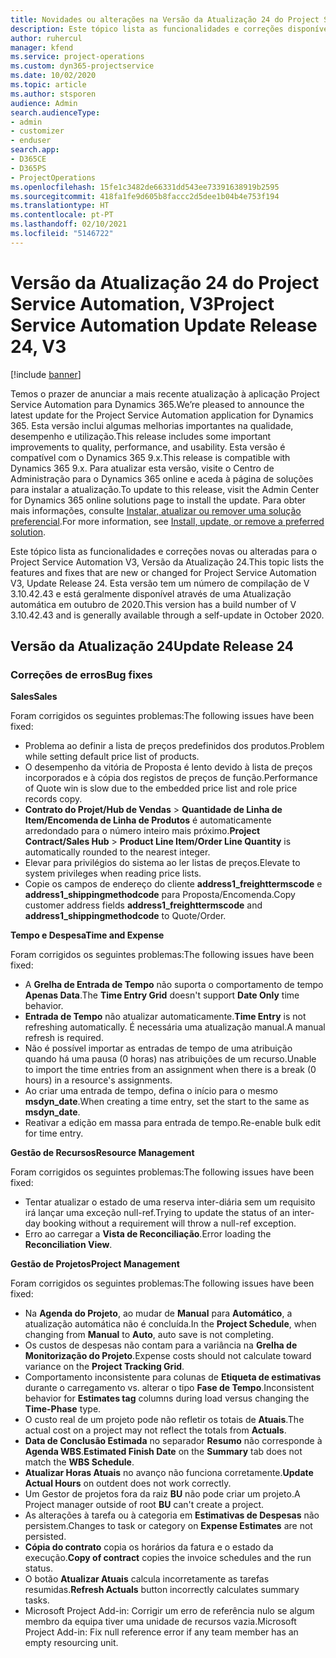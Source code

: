 ```yaml
---
title: Novidades ou alterações na Versão da Atualização 24 do Project Service Automation, V3
description: Este tópico lista as funcionalidades e correções disponíveis no Project Service Automation V3, Versão da Atualização 24, V3.
author: ruhercul
manager: kfend
ms.service: project-operations
ms.custom: dyn365-projectservice
ms.date: 10/02/2020
ms.topic: article
ms.author: stsporen
audience: Admin
search.audienceType:
- admin
- customizer
- enduser
search.app:
- D365CE
- D365PS
- ProjectOperations
ms.openlocfilehash: 15fe1c3482de66331dd543ee73391638919b2595
ms.sourcegitcommit: 418fa1fe9d605b8faccc2d5dee1b04b4e753f194
ms.translationtype: HT
ms.contentlocale: pt-PT
ms.lasthandoff: 02/10/2021
ms.locfileid: "5146722"
---
```

# <a name="project-service-automation-update-release-24-v3"></a><span data-ttu-id="e710a-103">Versão da Atualização 24 do Project Service Automation, V3</span><span class="sxs-lookup"><span data-stu-id="e710a-103">Project Service Automation Update Release 24, V3</span></span>

[!include [banner](../includes/psa-now-project-operations.md)]

<span data-ttu-id="e710a-104">Temos o prazer de anunciar a mais recente atualização à aplicação Project Service Automation para Dynamics 365.</span><span class="sxs-lookup"><span data-stu-id="e710a-104">We’re pleased to announce the latest update for the Project Service Automation application for Dynamics 365.</span></span> <span data-ttu-id="e710a-105">Esta versão inclui algumas melhorias importantes na qualidade, desempenho e utilização.</span><span class="sxs-lookup"><span data-stu-id="e710a-105">This release includes some important improvements to quality, performance, and usability.</span></span> <span data-ttu-id="e710a-106">Esta versão é compatível com o Dynamics 365 9.x.</span><span class="sxs-lookup"><span data-stu-id="e710a-106">This release is compatible with Dynamics 365 9.x.</span></span> <span data-ttu-id="e710a-107">Para atualizar esta versão, visite o Centro de Administração para o Dynamics 365 online e aceda à página de soluções para instalar a atualização.</span><span class="sxs-lookup"><span data-stu-id="e710a-107">To update to this release, visit the Admin Center for Dynamics 365 online solutions page to install the update.</span></span> <span data-ttu-id="e710a-108">Para obter mais informações, consulte [Instalar, atualizar ou remover uma solução preferencial](https://docs.microsoft.com/power-platform/admin/install-remove-preferred-solution).</span><span class="sxs-lookup"><span data-stu-id="e710a-108">For more information, see [Install, update, or remove a preferred solution](https://docs.microsoft.com/power-platform/admin/install-remove-preferred-solution).</span></span>

<span data-ttu-id="e710a-109">Este tópico lista as funcionalidades e correções novas ou alteradas para o Project Service Automation V3, Versão da Atualização 24.</span><span class="sxs-lookup"><span data-stu-id="e710a-109">This topic lists the features and fixes that are new or changed for Project Service Automation V3, Update Release 24.</span></span> <span data-ttu-id="e710a-110">Esta versão tem um número de compilação de V 3.10.42.43 e está geralmente disponível através de uma Atualização automática em outubro de 2020.</span><span class="sxs-lookup"><span data-stu-id="e710a-110">This version has a build number of V 3.10.42.43 and is generally available through a self-update in October 2020.</span></span>

## <a name="update-release-24"></a><span data-ttu-id="e710a-111">Versão da Atualização 24</span><span class="sxs-lookup"><span data-stu-id="e710a-111">Update Release 24</span></span>

### <a name="bug-fixes"></a><span data-ttu-id="e710a-112">Correções de erros</span><span class="sxs-lookup"><span data-stu-id="e710a-112">Bug fixes</span></span>

<span data-ttu-id="e710a-113">**Sales**</span><span class="sxs-lookup"><span data-stu-id="e710a-113">**Sales**</span></span>

<span data-ttu-id="e710a-114">Foram corrigidos os seguintes problemas:</span><span class="sxs-lookup"><span data-stu-id="e710a-114">The following issues have been fixed:</span></span>

- <span data-ttu-id="e710a-115">Problema ao definir a lista de preços predefinidos dos produtos.</span><span class="sxs-lookup"><span data-stu-id="e710a-115">Problem while setting default price list of products.</span></span>
- <span data-ttu-id="e710a-116">O desempenho da vitória de Proposta é lento devido à lista de preços incorporados e à cópia dos registos de preços de função.</span><span class="sxs-lookup"><span data-stu-id="e710a-116">Performance of Quote win is slow due to the embedded price list and role price records copy.</span></span>
- <span data-ttu-id="e710a-117">**Contrato do Projet/Hub de Vendas** > **Quantidade de Linha de Item/Encomenda de Linha de Produtos** é automaticamente arredondado para o número inteiro mais próximo.</span><span class="sxs-lookup"><span data-stu-id="e710a-117">**Project Contract/Sales Hub** > **Product Line Item/Order Line Quantity** is automatically rounded to the nearest integer.</span></span>
- <span data-ttu-id="e710a-118">Elevar para privilégios do sistema ao ler listas de preços.</span><span class="sxs-lookup"><span data-stu-id="e710a-118">Elevate to system privileges when reading price lists.</span></span>
- <span data-ttu-id="e710a-119">Copie os campos de endereço do cliente **address1_freighttermscode** e **address1_shippingmethodcode** para Proposta/Encomenda.</span><span class="sxs-lookup"><span data-stu-id="e710a-119">Copy customer address fields **address1_freighttermscode** and **address1_shippingmethodcode** to Quote/Order.</span></span> 


<span data-ttu-id="e710a-120">**Tempo e Despesa**</span><span class="sxs-lookup"><span data-stu-id="e710a-120">**Time and Expense**</span></span>

<span data-ttu-id="e710a-121">Foram corrigidos os seguintes problemas:</span><span class="sxs-lookup"><span data-stu-id="e710a-121">The following issues have been fixed:</span></span>

- <span data-ttu-id="e710a-122">A **Grelha de Entrada de Tempo** não suporta o comportamento de tempo **Apenas Data**.</span><span class="sxs-lookup"><span data-stu-id="e710a-122">The **Time Entry Grid** doesn't support **Date Only** time behavior.</span></span>
- <span data-ttu-id="e710a-123">**Entrada de Tempo** não atualizar automaticamente.</span><span class="sxs-lookup"><span data-stu-id="e710a-123">**Time Entry** is not refreshing automatically.</span></span> <span data-ttu-id="e710a-124">É necessária uma atualização manual.</span><span class="sxs-lookup"><span data-stu-id="e710a-124">A manual refresh is required.</span></span>
- <span data-ttu-id="e710a-125">Não é possível importar as entradas de tempo de uma atribuição quando há uma pausa (0 horas) nas atribuições de um recurso.</span><span class="sxs-lookup"><span data-stu-id="e710a-125">Unable to import the time entries from an assignment when there is a break (0 hours) in a resource's assignments.</span></span>
- <span data-ttu-id="e710a-126">Ao criar uma entrada de tempo, defina o início para o mesmo **msdyn_date**.</span><span class="sxs-lookup"><span data-stu-id="e710a-126">When creating a time entry, set the start to the same as **msdyn_date**.</span></span>
- <span data-ttu-id="e710a-127">Reativar a edição em massa para entrada de tempo.</span><span class="sxs-lookup"><span data-stu-id="e710a-127">Re-enable bulk edit for time entry.</span></span>

<span data-ttu-id="e710a-128">**Gestão de Recursos**</span><span class="sxs-lookup"><span data-stu-id="e710a-128">**Resource Management**</span></span>

<span data-ttu-id="e710a-129">Foram corrigidos os seguintes problemas:</span><span class="sxs-lookup"><span data-stu-id="e710a-129">The following issues have been fixed:</span></span>

- <span data-ttu-id="e710a-130">Tentar atualizar o estado de uma reserva inter-diária sem um requisito irá lançar uma exceção null-ref.</span><span class="sxs-lookup"><span data-stu-id="e710a-130">Trying to update the status of an inter-day booking without a requirement will throw a null-ref exception.</span></span>
- <span data-ttu-id="e710a-131">Erro ao carregar a **Vista de Reconciliação**.</span><span class="sxs-lookup"><span data-stu-id="e710a-131">Error loading the **Reconciliation View**.</span></span>


<span data-ttu-id="e710a-132">**Gestão de Projetos**</span><span class="sxs-lookup"><span data-stu-id="e710a-132">**Project Management**</span></span>

<span data-ttu-id="e710a-133">Foram corrigidos os seguintes problemas:</span><span class="sxs-lookup"><span data-stu-id="e710a-133">The following issues have been fixed:</span></span>

- <span data-ttu-id="e710a-134">Na **Agenda do Projeto**, ao mudar de **Manual** para **Automático**, a atualização automática não é concluída.</span><span class="sxs-lookup"><span data-stu-id="e710a-134">In the **Project Schedule**, when changing from **Manual** to **Auto**, auto save is not completing.</span></span>
- <span data-ttu-id="e710a-135">Os custos de despesas não contam para a variância na **Grelha de Monitorização do Projeto**.</span><span class="sxs-lookup"><span data-stu-id="e710a-135">Expense costs should not calculate toward variance on the **Project Tracking Grid**.</span></span>
- <span data-ttu-id="e710a-136">Comportamento inconsistente para colunas de **Etiqueta de estimativas** durante o carregamento vs. alterar o tipo **Fase de Tempo**.</span><span class="sxs-lookup"><span data-stu-id="e710a-136">Inconsistent behavior for **Estimates tag** columns during load versus changing the **Time-Phase** type.</span></span>
- <span data-ttu-id="e710a-137">O custo real de um projeto pode não refletir os totais de **Atuais**.</span><span class="sxs-lookup"><span data-stu-id="e710a-137">The actual cost on a project may not reflect the totals from **Actuals**.</span></span>
- <span data-ttu-id="e710a-138">**Data de Conclusão Estimada** no separador **Resumo** não corresponde à **Agenda WBS**.</span><span class="sxs-lookup"><span data-stu-id="e710a-138">**Estimated Finish Date** on the **Summary** tab does not match the **WBS Schedule**.</span></span>
- <span data-ttu-id="e710a-139">**Atualizar Horas Atuais** no avanço não funciona corretamente.</span><span class="sxs-lookup"><span data-stu-id="e710a-139">**Update Actual Hours** on outdent does not work correctly.</span></span>
- <span data-ttu-id="e710a-140">Um Gestor de projetos fora da raiz **BU** não pode criar um projeto.</span><span class="sxs-lookup"><span data-stu-id="e710a-140">A Project manager outside of root **BU** can't create a project.</span></span>
- <span data-ttu-id="e710a-141">As alterações à tarefa ou à categoria em **Estimativas de Despesas** não persistem.</span><span class="sxs-lookup"><span data-stu-id="e710a-141">Changes to task or category on **Expense Estimates** are not persisted.</span></span>
- <span data-ttu-id="e710a-142">**Cópia do contrato** copia os horários da fatura e o estado da execução.</span><span class="sxs-lookup"><span data-stu-id="e710a-142">**Copy of contract** copies the invoice schedules and the run status.</span></span>
- <span data-ttu-id="e710a-143">O botão **Atualizar Atuais** calcula incorretamente as tarefas resumidas.</span><span class="sxs-lookup"><span data-stu-id="e710a-143">**Refresh Actuals** button incorrectly calculates summary tasks.</span></span>
- <span data-ttu-id="e710a-144">Microsoft Project Add-in: Corrigir um erro de referência nulo se algum membro da equipa tiver uma unidade de recursos vazia.</span><span class="sxs-lookup"><span data-stu-id="e710a-144">Microsoft Project Add-in: Fix null reference error if any team member has an empty resourcing unit.</span></span>

